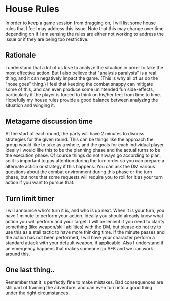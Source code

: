 # House Rules

In order to keep a game session from dragging on, I will list some house rules that I feel may address this issue.  Note that this may change over time depending on if I am sensing the rules are either not working to address the issue or if they are being too restrictive.

## Rationale

I understand that a lot of us love to analyze the situation in order to take the most effective action.  But I also believe that "analysis paralysis" is a real thing, and it can negatively impact the game.  (This is why all of us do the "nose goes" thing.)  I feel that keeping the combat snappy can mitigate some of this, and can even produce some unintended fun side-effects, particularly if the player is forced to think on his/her feet from time to time. Hopefully my house rules provide a good balance between analyzing the situation and winging it.

## Metagame discussion time

At the start of each round, the party will have 2 minutes to discuss strategies for the given round.  This can be things like the approach the group would like to take as a whole, and the goals for each individual player.  Ideally I would like this to be the planning phase and the actual turns to be the execution phase.  Of course things do not always go according to plan, so it is important to pay attention during the turn order so you can prepare a alternate action or strategy if this happens.  You can ask the DM various questions about the combat environment during this phase or the turn phase, but note that some requests will require you to roll for it as your turn action if you want to pursue that.

## Turn limit timer

I will announce who's turn it is, and who is up next.  When it is your turn, you have 1 minute to perform your action.  Ideally you should already know what action you will perform and your target.  I will be lenient if you need to clarify something (like weapon/skill abilities) with the DM, but please do not try to use this as a stall tactic to have more thinking time.  If the minute passes and the action has not been performed, I will have your character perform a standard attack with your default weapon, if applicable.  Also I understand if an emergency happens that makes someone go AFK and we can work around this.

## One last thing..

Remember that it is perfectly fine to make mistakes.  Bad consequences are still part of framing the adventure, and can even turn into a good thing under the right circumstances.
